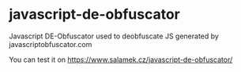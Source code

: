 # javascript-de-obfuscator
Javascript DE-Obfuscator used to deobfuscate JS generated by javascriptobfuscator.com

You can test it on https://www.salamek.cz/javascript-de-obfuscator/
